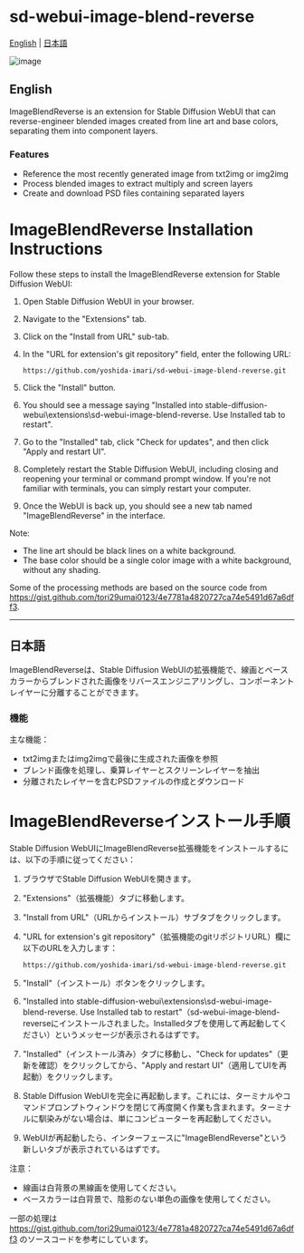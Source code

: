 # sd-webui-image-blend-reverse
[English](#english) | [日本語](#日本語)

![image](https://github.com/user-attachments/assets/1bbeb138-4941-4e7c-85c6-27d78ccdd5a8)

## English

ImageBlendReverse is an extension for Stable Diffusion WebUI that can reverse-engineer blended images created from line art and base colors, separating them into component layers.

### Features

* Reference the most recently generated image from txt2img or img2img
* Process blended images to extract multiply and screen layers
* Create and download PSD files containing separated layers

# ImageBlendReverse Installation Instructions

Follow these steps to install the ImageBlendReverse extension for Stable Diffusion WebUI:

1. Open Stable Diffusion WebUI in your browser.

2. Navigate to the "Extensions" tab.

3. Click on the "Install from URL" sub-tab.

4. In the "URL for extension's git repository" field, enter the following URL:
   ```
   https://github.com/yoshida-imari/sd-webui-image-blend-reverse.git
   ```
5. Click the "Install" button.

6. You should see a message saying "Installed into stable-diffusion-webui\extensions\sd-webui-image-blend-reverse. Use Installed tab to restart".

7. Go to the "Installed" tab, click "Check for updates", and then click "Apply and restart UI".

8. Completely restart the Stable Diffusion WebUI, including closing and reopening your terminal or command prompt window. If you're not familiar with terminals, you can simply restart your computer.

9. Once the WebUI is back up, you should see a new tab named "ImageBlendReverse" in the interface.

Note:
- The line art should be black lines on a white background.
- The base color should be a single color image with a white background, without any shading.

Some of the processing methods are based on the source code from https://gist.github.com/tori29umai0123/4e7781a4820727ca74e5491d67a6dff3.

---

## 日本語

ImageBlendReverseは、Stable Diffusion WebUIの拡張機能で、線画とベースカラーからブレンドされた画像をリバースエンジニアリングし、コンポーネントレイヤーに分離することができます。

### 機能

主な機能：
* txt2imgまたはimg2imgで最後に生成された画像を参照
* ブレンド画像を処理し、乗算レイヤーとスクリーンレイヤーを抽出
* 分離されたレイヤーを含むPSDファイルの作成とダウンロード


# ImageBlendReverseインストール手順

Stable Diffusion WebUIにImageBlendReverse拡張機能をインストールするには、以下の手順に従ってください：

1. ブラウザでStable Diffusion WebUIを開きます。

2. "Extensions"（拡張機能）タブに移動します。

3. "Install from URL"（URLからインストール）サブタブをクリックします。

4. "URL for extension's git repository"（拡張機能のgitリポジトリURL）欄に以下のURLを入力します：
   ```
   https://github.com/yoshida-imari/sd-webui-image-blend-reverse.git
   ```
5. "Install"（インストール）ボタンをクリックします。

6. "Installed into stable-diffusion-webui\extensions\sd-webui-image-blend-reverse. Use Installed tab to restart"（sd-webui-image-blend-reverseにインストールされました。Installedタブを使用して再起動してください）というメッセージが表示されるはずです。

7. "Installed"（インストール済み）タブに移動し、"Check for updates"（更新を確認）をクリックしてから、"Apply and restart UI"（適用してUIを再起動）をクリックします。

8. Stable Diffusion WebUIを完全に再起動します。これには、ターミナルやコマンドプロンプトウィンドウを閉じて再度開く作業も含まれます。ターミナルに馴染みがない場合は、単にコンピューターを再起動してください。

9. WebUIが再起動したら、インターフェースに"ImageBlendReverse"という新しいタブが表示されているはずです。

注意：
- 線画は白背景の黒線画を使用してください。
- ベースカラーは白背景で、陰影のない単色の画像を使用してください。

一部の処理は https://gist.github.com/tori29umai0123/4e7781a4820727ca74e5491d67a6dff3 のソースコードを参考にしています。

